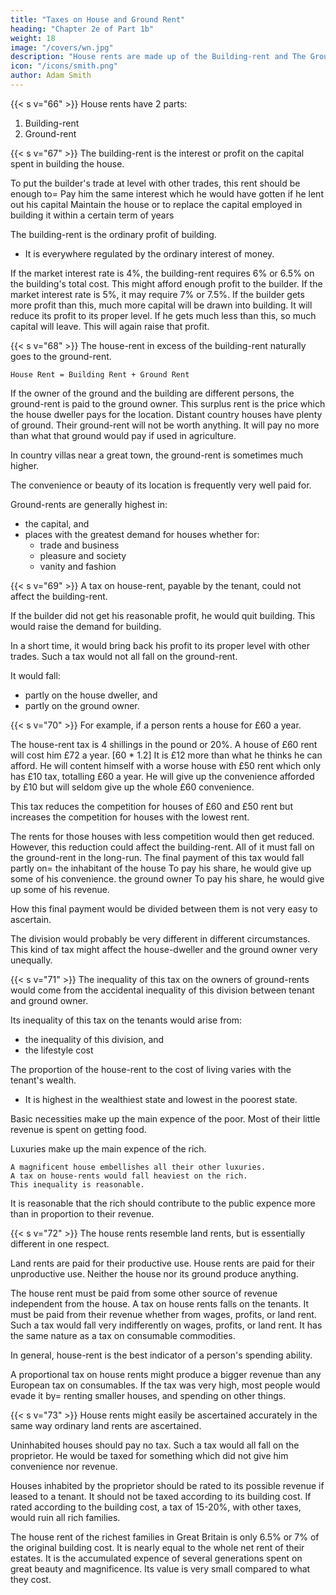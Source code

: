 ```yaml
---
title: "Taxes on House and Ground Rent"
heading: "Chapter 2e of Part 1b"
weight: 18
image: "/covers/wn.jpg"
description: "House rents are made up of the Building-rent and The Ground-rent"
icon: "/icons/smith.png"
author: Adam Smith
---
```




{{< s v="66" >}} House rents have 2 parts:

1. Building-rent
2. Ground-rent


{{< s v="67" >}} The building-rent is the interest or profit on the capital spent in building the house.

To put the builder's trade at level with other trades, this rent should be enough to= 
Pay him the same interest which he would have gotten if he lent out his capital
Maintain the house or to replace the capital employed in building it within a certain term of years

The building-rent is the ordinary profit of building.
- It is everywhere regulated by the ordinary interest of money.

If the market interest rate is 4%, the building-rent requires 6% or 6.5% on the building's total cost.
    This might afford enough profit to the builder.
If the market interest rate is 5%, it may require 7% or 7.5%.
    If the builder gets more profit than this, much more capital will be drawn into building.
        It will reduce its profit to its proper level.
    If he gets much less than this, so much capital will leave.
        This will again raise that profit.

{{< s v="68" >}} The house-rent in excess of the building-rent naturally goes to the ground-rent.

```House Rent = Building Rent + Ground Rent```

If the owner of the ground and the building are different persons, the ground-rent is paid to the ground owner.
This surplus rent is the price which the house dweller pays for the location.
Distant country houses have plenty of ground.
Their ground-rent will not be worth anything.
It will pay no more than what that ground would pay if used in agriculture.

In country villas near a great town, the ground-rent is sometimes much higher.

The convenience or beauty of its location is frequently very well paid for.

Ground-rents are generally highest in:
- the capital, and
- places with the greatest demand for houses whether for:
  - trade and business
  - pleasure and society
  - vanity and fashion


{{< s v="69" >}} A tax on house-rent, payable by the tenant, could not affect the building-rent.

If the builder did not get his reasonable profit, he would quit building.
This would raise the demand for building.

In a short time, it would bring back his profit to its proper level with other trades.
Such a tax would not all fall on the ground-rent.

It would fall:
- partly on the house dweller, and
- partly on the ground owner.


{{< s v="70" >}} For example, if a person rents a house for £60 a year.

The house-rent tax is 4 shillings in the pound or 20%.
A house of £60 rent will cost him £72 a year. [60 * 1.2]
It is £12 more than what he thinks he can afford.
He will content himself with a worse house with £50 rent which only has £10 tax, totalling £60 a year.
He will give up the convenience afforded by £10 but will seldom give up the whole £60 convenience.

This tax reduces the competition for houses of £60 and £50 rent but increases the competition for houses with the lowest rent.

The rents for those houses with less competition would then get reduced.
However, this reduction could affect the building-rent.
All of it must fall on the ground-rent in the long-run.
The final payment of this tax would fall partly on= 
the inhabitant of the house
    To pay his share, he would give up some of his convenience.
the ground owner
    To pay his share, he would give up some of his revenue.

How this final payment would be divided between them is not very easy to ascertain.

The division would probably be very different in different circumstances.
This kind of tax might affect the house-dweller and the ground owner very unequally.


{{< s v="71" >}}  The inequality of this tax on the owners of ground-rents would come from the accidental inequality of this division between tenant and ground owner.

Its inequality of this tax on the tenants would arise from:
- the inequality of this division, and
- the lifestyle cost

The proportion of the house-rent to the cost of living varies with the tenant's wealth.
- It is highest in the wealthiest state and lowest in the poorest state.

Basic necessities make up the main expence of the poor.
Most of their little revenue is spent on getting food.

Luxuries make up the main expence of the rich.

    A magnificent house embellishes all their other luxuries.
    A tax on house-rents would fall heaviest on the rich.
    This inequality is reasonable.

It is reasonable that the rich should contribute to the public expence more than in proportion to their revenue.


{{< s v="72" >}} The house rents resemble land rents, but is essentially different in one respect.

Land rents are paid for their productive use.
House rents are paid for their unproductive use.
Neither the house nor its ground produce anything.

The house rent must be paid from some other source of revenue independent from the house.
A tax on house rents falls on the tenants.
It must be paid from their revenue whether from wages, profits, or land rent.
Such a tax would fall very indifferently on wages, profits, or land rent.
It has the same nature as a tax on consumable commodities.

In general, house-rent is the best indicator of a person's spending ability.

A proportional tax on house rents might produce a bigger revenue than any European tax on consumables.
If the tax was very high, most people would evade it by= 
    renting smaller houses, and
    spending on other things.


{{< s v="73" >}} House rents might easily be ascertained accurately in the same way ordinary land rents are ascertained.

Uninhabited houses should pay no tax.
Such a tax would all fall on the proprietor.
He would be taxed for something which did not give him convenience nor revenue.

Houses inhabited by the proprietor should be rated to its possible revenue if leased to a tenant.
It should not be taxed according to its building cost.
If rated according to the building cost, a tax of 15-20%, with other taxes, would ruin all rich families.

The house rent of the richest families in Great Britain is only 6.5% or 7% of the original building cost.
It is nearly equal to the whole net rent of their estates.
It is the accumulated expence of several generations spent on great beauty and magnificence.
Its value is very small compared to what they cost.


